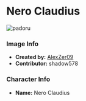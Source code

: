 # Nero Claudius

![padoru](https://raw.githubusercontent.com/shadow578/Padoru-Padoru/master/Padoru/fate-nero-claudius.png "Nero Claudius")

### Image Info
* **Created by:**    [AlexZer09](https://www.deviantart.com/alexzer09/art/Nero-Claudius-Navidad-Padoru-Padoru-719673994)
* **Contributor:**   shadow578

### Character Info
* **Name:**   Nero Claudius


